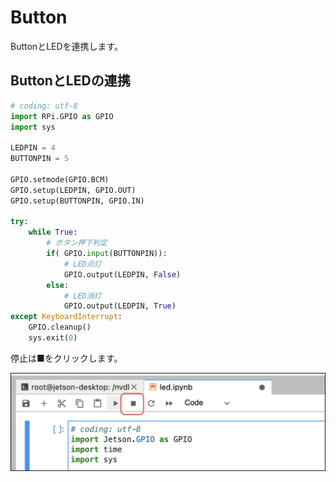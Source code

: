 # Button

ButtonとLEDを連携します。

## ButtonとLEDの連携


``` python
# coding: utf-8
import RPi.GPIO as GPIO
import sys

LEDPIN = 4
BUTTONPIN = 5

GPIO.setmode(GPIO.BCM)
GPIO.setup(LEDPIN, GPIO.OUT)
GPIO.setup(BUTTONPIN, GPIO.IN)

try:
    while True:
        # ボタン押下判定
        if( GPIO.input(BUTTONPIN)):
            # LED点灯
            GPIO.output(LEDPIN, False)
        else:
            # LED消灯
            GPIO.output(LEDPIN, True)
except KeyboardInterrupt:
    GPIO.cleanup()
    sys.exit(0)
```

停止は■をクリックします。

![](./img/led10.jpg)
